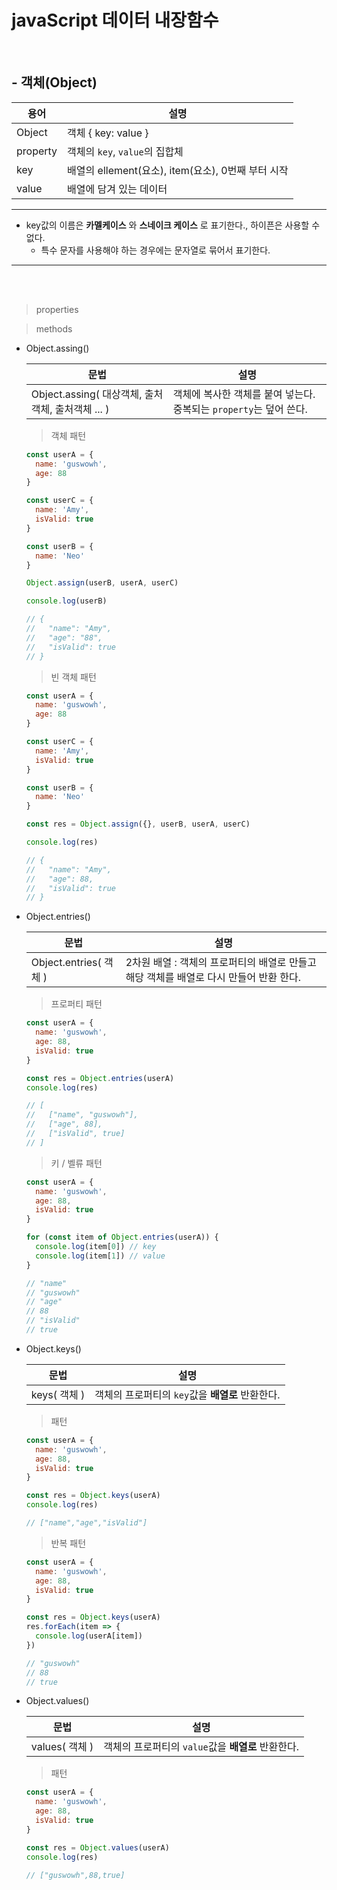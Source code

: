 # javaScript 데이터 내장함수

<br />

## - 객체(Object)

용어 | 설명
--|--
Object | 객체 { key: value }
property | 객체의 `key`, `value`의 집합체
key | 배열의 ellement(요소), item(요소), 0번째 부터 시작
value | 배열에 담겨 있는 데이터
---
 - key값의 이름은 __카멜케이스__ 와 __스네이크 케이스__ 로 표기한다., 하이픈은 사용할 수 없다.
    - 특수 문자를 사용해야 하는 경우에는 문자열로 묶어서 표기한다. 
---
<br /><br />

> properties

> methods
  - Object.assing()

    문법 | 설명
    --|--
    Object.assing( 대상객체, 출처객체, 출처객체 ... ) | 객체에 복사한 객체를 붙여 넣는다. 중복되는 `property`는 덮어 쓴다. 

    > 객체 패턴
    ```js
    const userA = {
      name: 'guswowh',
      age: 88
    }

    const userC = {
      name: 'Amy',
      isValid: true
    }

    const userB = {
      name: 'Neo'
    }

    Object.assign(userB, userA, userC)

    console.log(userB)

    // {
    //   "name": "Amy",
    //   "age": "88",
    //   "isValid": true
    // }

    ```

    > 빈 객체 패턴
    ```js
    const userA = {
      name: 'guswowh',
      age: 88
    }

    const userC = {
      name: 'Amy',
      isValid: true
    }

    const userB = {
      name: 'Neo'
    }

    const res = Object.assign({}, userB, userA, userC)

    console.log(res)

    // {
    //   "name": "Amy",
    //   "age": 88,
    //   "isValid": true
    // }
    ```

- Object.entries()

  문법 | 설명
  --|--
  Object.entries( 객체 ) | 2차원 배열 : 객체의 프로퍼티의 배열로 만들고 해당 객체를 배열로 다시 만들어 반환 한다.

  > 프로퍼티 패턴
  ```js
  const userA = {
    name: 'guswowh',
    age: 88,
    isValid: true
  }

  const res = Object.entries(userA)
  console.log(res)

  // [
  //   ["name", "guswowh"],
  //   ["age", 88],
  //   ["isValid", true]
  // ]
  ```

  > 키 / 벨류 패턴
  ```js
  const userA = {
    name: 'guswowh',
    age: 88,
    isValid: true
  }

  for (const item of Object.entries(userA)) {
    console.log(item[0]) // key
    console.log(item[1]) // value
  }

  // "name"
  // "guswowh"
  // "age"
  // 88
  // "isValid"
  // true
  ```

- Object.keys()

  문법 | 설명
  --|--
  keys( 객체 ) | 객체의 프로퍼티의 `key`값을 __배열로__ 반환한다.

  > 패턴
  ```js
  const userA = {
    name: 'guswowh',
    age: 88,
    isValid: true
  }

  const res = Object.keys(userA)
  console.log(res)

  // ["name","age","isValid"]
  ```

  > 반복 패턴
  ```js
  const userA = {
    name: 'guswowh',
    age: 88,
    isValid: true
  }

  const res = Object.keys(userA)
  res.forEach(item => {
    console.log(userA[item])
  })

  // "guswowh"
  // 88
  // true
  ```

- Object.values()

  문법 | 설명
  --|--
  values( 객체 ) | 객체의 프로퍼티의 `value`값을 __배열로__ 반환한다.

  > 패턴
  ```js
  const userA = {
    name: 'guswowh',
    age: 88,
    isValid: true
  }

  const res = Object.values(userA)
  console.log(res)

  // ["guswowh",88,true]
  ```
